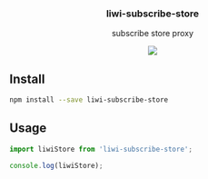 <h3 align="center">
  liwi-subscribe-store
</h3>

<p align="center">
  subscribe store proxy
</p>

<p align="center">
  <a href="https://npmjs.org/package/liwi-subscribe-store"><img src="https://img.shields.io/npm/v/liwi-subscribe-store.svg?style=flat-square"></a>
</p>

## Install

```bash
npm install --save liwi-subscribe-store
```

## Usage

```js
import liwiStore from 'liwi-subscribe-store';

console.log(liwiStore);
```
